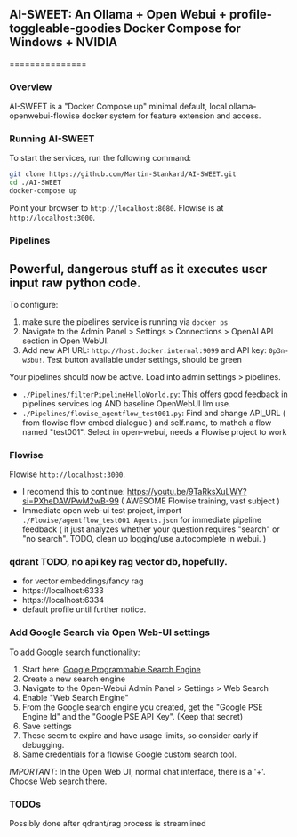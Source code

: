 ## AI-SWEET: An Ollama + Open Webui + profile-toggleable-goodies Docker Compose for Windows + NVIDIA 
===============

### Overview

AI-SWEET is a "Docker Compose up" minimal default, local ollama-openwebui-flowise docker system  for feature extension and access. 

### Running AI-SWEET

To start the services, run the following command:
```bash
git clone https://github.com/Martin-Stankard/AI-SWEET.git
cd ./AI-SWEET
docker-compose up
```
Point your browser to `http://localhost:8080`.
Flowise is at `http://localhost:3000`.

### Pipelines
## Powerful, dangerous stuff as it executes user input raw python code.

To configure:
1. make sure the pipelines service is running via ```docker ps```
1. Navigate to the Admin Panel > Settings > Connections > OpenAI API section in Open WebUI.
2. Add new API URL: `http://host.docker.internal:9099` and API key: `0p3n-w3bu!`. Test button available under settings, should be green

Your pipelines should now be active. Load into admin settings > pipelines. 
- `./Pipelines/filterPipelineHelloWorld.py`: This offers good feedback in pipelines services log AND baseline OpenWebUI llm use. 
- `./Pipelines/flowise_agentflow_test001.py`: Find and change API_URL ( from flowise flow embed dialogue ) and self.name, to mathch a flow named "test001". Select in open-webui, needs a Flowise project to work

### Flowise

Flowise `http://localhost:3000`. 
- I recomend this to continue: https://youtu.be/9TaRksXuLWY?si=PXheDAWPwM2wB-99 ( AWESOME Flowise training, vast subject )
- Immediate open web-ui test project, import `./Flowise/agentflow_test001 Agents.json` for immediate pipeline feedback ( it just analyzes  whether your question requires "search" or "no search". TODO, clean up logging/use autocomplete in webui. )

### qdrant TODO, no api key rag vector db, hopefully.
 - for vector embeddings/fancy rag
 - https://localhost:6333
 - https://localhost:6334
 - default profile until further notice.

### Add Google Search via Open Web-UI settings

To add Google search functionality:
1. Start here: [Google Programmable Search Engine](https://programmablesearchengine.google.com/about/)
2. Create a new search engine
3. Navigate to the Open-Webui Admin Panel > Settings > Web Search
4. Enable "Web Search Engine"
5. From the Google search engine you created, get the "Google PSE Engine Id" and the "Google PSE API Key". (Keep that secret)
6. Save settings
7. These seem to expire and have usage limits, so consider early if debugging.
8. Same credentials for a flowise Google custom search tool.

*IMPORTANT*: In the Open Web UI, normal chat interface, there is a '+'. Choose Web search there.

### TODOs
Possibly done after qdrant/rag process is streamlined
